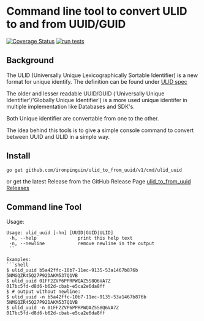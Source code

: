 # Command line tool to convert ULID to and from UUID/GUID

[![Coverage Status](https://coveralls.io/repos/github/ironpinguin/ulid_uuid/badge.svg?branch=main)](https://coveralls.io/github/ironpinguin/ulid_uuid?branch=main)
[![run tests](https://github.com/ironpinguin/ulid_uuid/actions/workflows/ci.yaml/badge.svg)](https://github.com/ironpinguin/ulid_uuid/actions/workflows/ci.yaml)

## Background
The ULID (Universally Unique Lexicographically Sortable Identifier) is a new format for unique identify.
The definition can be found under [ULID spec](https://github.com/ulid/spec)

The older and lesser readable UUID/GUID ('Universally Unique Identifier'/'Globally Unique Identifier') is a more used unique identifer in multiple implementation like Databases and SDK's.

Both Unique identifier are convertable from one to the other.

The idea behind this tools is to give a simple console command to convert between UUID and ULID in a simple way.

## Install
```shell
go get github.com/ironpinguin/ulid_to_from_uuid/v1/cmd/ulid_uuid
```
or get the latest Release from the GitHub Release Page
[ulid_to_from_uuid Releases](https://github.com/ironpinguin/ulid_to_from_uuid/releases)

## Command line Tool

Usage:
```text
Usage: ulid_uuid [-hn] [UUID|GUID|ULID]
 -h, --help               print this help text
 -n, --newline            remove newline in the output
 ``

Examples:
```shell
$ ulid_uuid b5a42ffc-10b7-11ec-9135-53a1467b876b
5NMGQZR45Q27P92DAKM537Q1VB
$ ulid_uuid 01FF2ZVP6PPRPWQAZ5S8Q6VA7Z
017bc5fd-d8d6-b62d-cbab-e5ca2e6da8ff
$ # output without newline:
$ ulid_uuid -n b5a42ffc-10b7-11ec-9135-53a1467b876b
5NMGQZR45Q27P92DAKM537Q1VB
$ ulid_uuid -n 01FF2ZVP6PPRPWQAZ5S8Q6VA7Z
017bc5fd-d8d6-b62d-cbab-e5ca2e6da8ff
```
